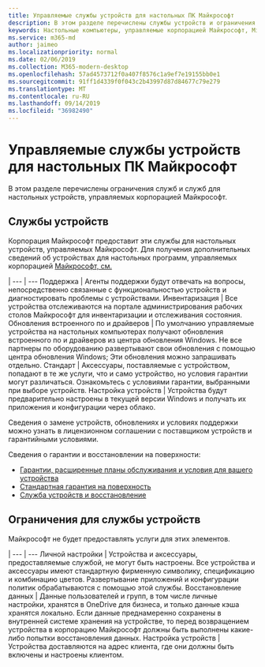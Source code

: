 ```yaml
---
title: Управляемые службы устройств для настольных ПК Майкрософт
description: В этом разделе перечислены службы устройств и ограничения для настольного компьютера, управляемого корпорацией Майкрософт.
keywords: Настольные компьютеры, управляемые корпорацией Майкрософт, Microsoft 365, служба, документация
ms.service: m365-md
author: jaimeo
ms.localizationpriority: normal
ms.date: 02/06/2019
ms.collection: M365-modern-desktop
ms.openlocfilehash: 57ad4573712f0a407f8576c1a9ef7e19155bb0e1
ms.sourcegitcommit: 91ff1d4339f0f043c2b43997d87d84677c79e279
ms.translationtype: MT
ms.contentlocale: ru-RU
ms.lasthandoff: 09/14/2019
ms.locfileid: "36982490"
---
```

# <a name="microsoft-managed-desktop-device-services"></a>Управляемые службы устройств для настольных ПК Майкрософт

В этом разделе перечислены ограничения служб и служб для настольных устройств, управляемых корпорацией Майкрософт.

## <a name="device-services"></a>Службы устройств

Корпорация Майкрософт предоставит эти службы для настольных устройств, управляемых Майкрософт. Для получения дополнительных сведений об устройствах для настольных программ, управляемых корпорацией [Майкрософт, см.](device-list.md)

 | 
 --- | ---
Поддержка | Агенты поддержки будут отвечать на вопросы, непосредственно связанные с функциональностью устройств и диагностировать проблемы с устройствами.
Инвентаризация | Все устройства отслеживаются на портале администрирования рабочих столов Майкрософт для инвентаризации и отслеживания состояния.
Обновления встроенного по и драйверов | По умолчанию управляемые устройства на настольных компьютерах получают обновления встроенного по и драйверов из центра обновления Windows. Не все партнеры по оборудованию развертывают свои обновления с помощью центра обновления Windows; Эти обновления можно запрашивать отдельно.
Стандарт | Аксессуары, поставляемые с устройством, попадают в те же услуги, что и само устройство, но условия гарантии могут различаться. Ознакомьтесь с условиями гарантии, выбранными при выборе устройств. 
Настройка устройств    | Устройства будут предварительно настроены в текущей версии Windows и получать их приложения и конфигурации через облако. 

Сведения о замене устройств, обновлениях и условиях поддержки можно узнать в лицензионном соглашении с поставщиком устройств и гарантийными условиями.

Сведения о гарантии и восстановлении на поверхности:
- [Гарантии, расширенные планы обслуживания и условия для вашего устройства](https://support.microsoft.com/help/4040687/info-about-warranties-extended-service-plans-and-terms-conditions)
- [Стандартная гарантия на поверхность](https://support.microsoft.com/help/4036296)
- [Служба устройств и восстановление](https://support.microsoft.com/devices)

## <a name="device-service-limitations"></a>Ограничения для службы устройств

Майкрософт не будет предоставлять услуги для этих элементов.

 | 
 --- | ---
Личной настройки | Устройства и аксессуары, предоставляемые службой, не могут быть настроены. Все устройства и аксессуары имеют стандартную фирменную символику, спецификацию и комбинацию цветов. Развертывание приложений и конфигурации политик обрабатываются с помощью этой службы.
Восстановление данных | Данные пользователей и групп, в том числе личные настройки, хранятся в OneDrive для бизнеса, и только данные кэша хранятся локально. Если данные преднамеренно сохранены в внутренней системе хранения на устройстве, то перед возвращением устройства в корпорацию Майкрософт должны быть выполнены какие-либо попытки восстановления данных.
Настройка устройств | Устройства доставляются на адрес клиента, где они должны быть включены и настроены клиентом.
